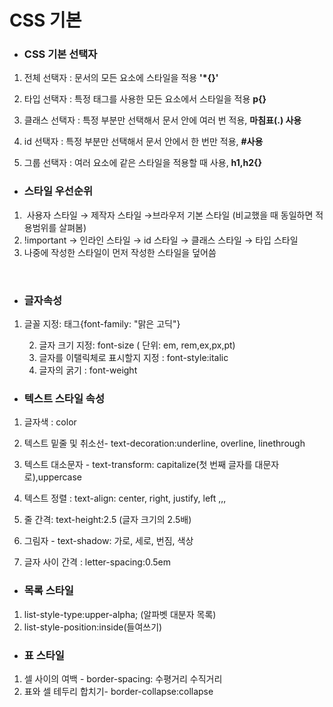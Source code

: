 # CSS 기본



- ###  CSS 기본 선택자

1. 전체 선택자 : 문서의 모든 요소에 스타일을 적용 **'*{}'**

2. 타입 선택자 : 특정 태그를 사용한 모든 요소에서 스타일을 적용 **p{}**

3. 클래스 선택자 : 특정 부분만 선택해서 문서 안에 여러 번 적용, **마침표(.) 사용**

4. id 선택자 : 특정 부분만 선택해서 문서 안에서 한 번만 적용, **#사용**

5. 그룹 선택자 : 여러 요소에 같은 스타일을 적용할 때 사용, **h1,h2{}**

   

- ### 스타일 우선순위

1. ​	사용자 스타일 → 제작자 스타일 →브라우저 기본 스타일 (비교했을 때 동일하면 적용범위를 살펴봄)
2. !important → 인라인 스타일 → id 스타일 → 클래스 스타일 → 타입 스타일 
3. 나중에 작성한 스타일이 먼저 작성한 스타일을 덮어씀

​	

- ### 글자속성

1. 글꼴 지정: 태그{font-family: "맑은 고딕"}

	2. 글자 크기 지정: font-size ( 단위: em, rem,ex,px,pt)
	2. 글자를 이탤릭체로 표시할지 지정 : font-style:italic
	2. 글자의 굵기 : font-weight



- ### 텍스트 스타일 속성

1. 글자색 : color

2. 텍스트 밑줄 및 취소선- text-decoration:underline, overline, linethrough

3. 텍스트 대소문자 - text-transform: capitalize(첫 번째 글자를 대문자로),uppercase

4. 텍스트 정렬 : text-align: center, right, justify, left ,,,

5. 줄 간격: text-height:2.5 (글자 크기의 2.5배)

6. 그림자 - text-shadow: 가로, 세로, 번짐, 색상

7. 글자 사이 간격 : letter-spacing:0.5em

   

- ### 목록 스타일

1. list-style-type:upper-alpha;  (알파벳 대분자 목록)
2. list-style-position:inside(들여쓰기)



- ### 표 스타일 

1. 셀 사이의 여백 - border-spacing: 수평거리 수직거리
2. 표와 셀 테두리 합치기- border-collapse:collapse

